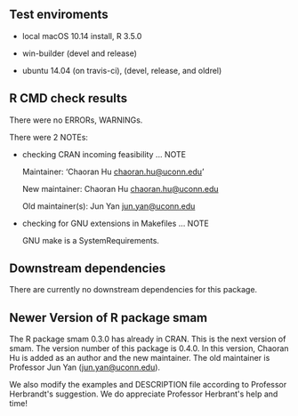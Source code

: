 ## Test enviroments

* local macOS 10.14 install, R 3.5.0

* win-builder (devel and release)

* ubuntu 14.04 (on travis-ci), (devel, release, and oldrel)


## R CMD check results
There were no ERRORs, WARNINGs.

There were 2 NOTEs:

* checking CRAN incoming feasibility ... NOTE

  Maintainer: ‘Chaoran Hu <chaoran.hu@uconn.edu>’

  New maintainer:
    Chaoran Hu <chaoran.hu@uconn.edu>
    
  Old maintainer(s):
    Jun Yan <jun.yan@uconn.edu>

* checking for GNU extensions in Makefiles ... NOTE

  GNU make is a SystemRequirements.



## Downstream dependencies

There are currently no downstream dependencies for this package.


## Newer Version of R package smam

The R package smam 0.3.0 has already in CRAN. This is the next version of smam. The version number of this package is 0.4.0. In this version, Chaoran Hu is added as an author and the new maintainer. The old maintainer is Professor Jun Yan (jun.yan@uconn.edu).

We also modify the examples and DESCRIPTION file according to Professor Herbrandt's suggestion. We do appreciate Professor Herbrant's help and time!
